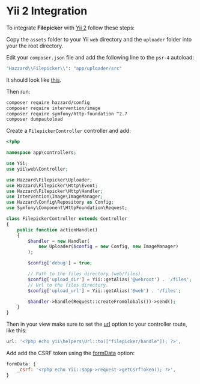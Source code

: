 # Yii 2 Integration

To integrate __Filepicker__ with [Yii 2](http://www.yiiframework.com/) follow these steps:

Copy the `assets` folder to your Yii `web` directory and the `uploader` folder into your the root directory.

Edit your `composer.json` file and add the following line to the `psr-4` autoload:

```php
"Hazzard\\Filepicker\\": "app/uploader/src"
```

It should look like [this](http://i.imgur.com/svFxR3z.png).

Then run:

```bash
composer require hazzard/config
composer require intervention/image
composer require symfony/http-foundation ^2.7
composer dumpautoload
```

Create a `FilepickerController` controller and add:

```php
<?php

namespace app\controllers;

use Yii;
use yii\web\Controller;

use Hazzard\Filepicker\Uploader;
use Hazzard\Filepicker\Http\Event;
use Hazzard\Filepicker\Http\Handler;
use Intervention\Image\ImageManager;
use Hazzard\Config\Repository as Config;
use Symfony\Component\HttpFoundation\Request;

class FilepickerController extends Controller
{
    public function actionHandle()
    {
        $handler = new Handler(
            new Uploader($config = new Config, new ImageManager)
        );

        $config['debug'] = true;

        // Path to the files directory (web/files).
        $config['upload_dir'] = Yii::getAlias('@webroot') . '/files';
        // Url to the files directory.
        $config['upload_url'] = Yii::getAlias('@web') . '/files';

        $handler->handle(Request::createFromGlobals())->send();
    }
}

```

Then in your view make sure to set the [url](configjs.md#url) option to your controller route, like this:

```javascript
url: '<?php echo yii\helpers\Url::to(["filepicker/handle"]); ?>',
```

Add add the CSRF token using the [formData](configjs.md#formdata) option:

```javascript
formData: {
	_csrf: '<?php echo Yii::$app->request->getCsrfToken(); ?>',
}
```
